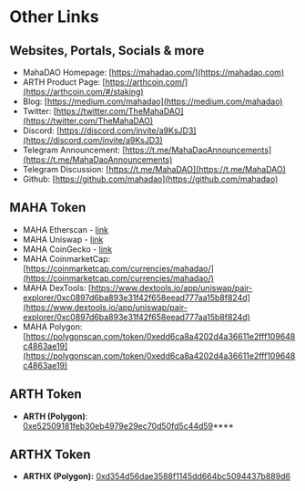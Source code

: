 # Other Links

## Websites, Portals, Socials & more

* MahaDAO Homepage: [https://mahadao.com/](https://mahadao.com)
* ARTH Product Page: [https://arthcoin.com/](https://arthcoin.com/#/staking)
* Blog: [https://medium.com/mahadao](https://medium.com/mahadao)
* Twitter: [https://twitter.com/TheMahaDAO](https://twitter.com/TheMahaDAO)
* Discord: [https://discord.com/invite/a9KsJD3](https://discord.com/invite/a9KsJD3)
* Telegram Announcement: [https://t.me/MahaDaoAnnouncements](https://t.me/MahaDaoAnnouncements)
* Telegram Discussion: [https://t.me/MahaDAO](https://t.me/MahaDAO)
* Github: [https://github.com/mahadao](https://github.com/mahadao)

## MAHA Token&#x20;

* MAHA Etherscan - [link](https://etherscan.io/token/0xb4d930279552397bba2ee473229f89ec245bc365)
* MAHA Uniswap - [link](https://info.uniswap.org/token/0xb4d930279552397bba2ee473229f89ec245bc365)
* MAHA CoinGecko - [link](https://www.coingecko.com/en/coins/mahadao)
* MAHA CoinmarketCap: [https://coinmarketcap.com/currencies/mahadao/](https://coinmarketcap.com/currencies/mahadao/)
* MAHA DexTools: [https://www.dextools.io/app/uniswap/pair-explorer/0xc0897d6ba893e31f42f658eead777aa15b8f824d](https://www.dextools.io/app/uniswap/pair-explorer/0xc0897d6ba893e31f42f658eead777aa15b8f824d)
* MAHA Polygon: [https://polygonscan.com/token/0xedd6ca8a4202d4a36611e2fff109648c4863ae19](https://polygonscan.com/token/0xedd6ca8a4202d4a36611e2fff109648c4863ae19)

## ARTH Token&#x20;

* **ARTH (Polygon)**:  [0xe52509181feb30eb4979e29ec70d50fd5c44d59](https://polygonscan.com/token/0xe52509181feb30eb4979e29ec70d50fd5c44d590)****

## ARTHX Token&#x20;

* **ARTHX (Polygon):** [0xd354d56dae3588f1145dd664bc5094437b889d6](https://polygonscan.com/token/0xd354d56dae3588f1145dd664bc5094437b889d6f)

